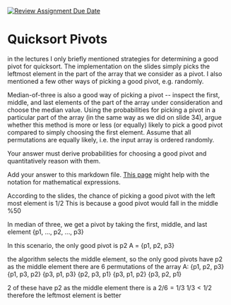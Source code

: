 [![Review Assignment Due Date](https://classroom.github.com/assets/deadline-readme-button-24ddc0f5d75046c5622901739e7c5dd533143b0c8e959d652212380cedb1ea36.svg)](https://classroom.github.com/a/IF3rQO50)
# Quicksort Pivots

in the lectures I only briefly mentioned strategies for determining a good pivot
for quicksort. The implementation on the slides simply picks the leftmost
element in the part of the array that we consider as a pivot. I also mentioned a
few other ways of picking a good pivot, e.g. randomly.

Median-of-three is also a good way of picking a pivot -- inspect the first,
middle, and last elements of the part of the array under consideration and
choose the median value. Using the probabilities for picking a pivot in a
particular part of the array (in the same way as we did on slide 34), argue
whether this method is more or less (or equally) likely to pick a good pivot
compared to simply choosing the first element. Assume that all permutations are
equally likely, i.e. the input array is ordered randomly.

Your answer must derive probabilities for choosing a good pivot and
quantitatively reason with them.

Add your answer to this markdown file. [This
page](https://docs.github.com/en/get-started/writing-on-github/working-with-advanced-formatting/writing-mathematical-expressions)
might help with the notation for mathematical expressions.



According to the slides, the chance of picking a good pivot with the left most element is $1/2$
    This is because a good pivot would fall in the middle %50

In median of three, we get a pivot by taking the first, middle, and last element
{p1, ..., p2, ..., p3}

In this scenario, the only good pivot is p2
A = {p1, p2, p3}

the algorithm selects the middle element, so the only good pivots have p2 as the middle element
there are 6 permutations of the array A:
{p1, p2, p3}
{p1, p3, p2}
{p3, p1, p3}
{p2, p3, p1}
{p3, p1, p2}
{p3, p2, p1}

2 of these have p2 as the middle element
there is a $2/6 = 1/3$ 
$1/3 < 1/2$
therefore the leftmost element is better